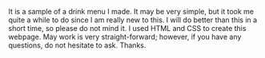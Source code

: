 It is a sample of a drink menu I made. 
It may be very simple, but it took me quite a while to do since I am really new to this.
I will do better than this in a short time, so please do not mind it.
I used HTML and CSS to create this webpage.
May work is very straight-forward; however, if you have any questions, do not hesitate to ask. Thanks.
